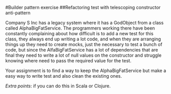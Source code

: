 #Builder pattern exercise
##Refactoring test with telescoping constructor anti-pattern

Company S Inc has a legacy system where it has a GodObject from a class called 
AlphaBigFatService. The programmers working there have been constantly complaining about 
how difficult is to add a new test for this class, they always end up writing a lot code, 
and when they are arranging things up they need to create mocks, just the necessary 
to test a bunch of code, but since the AlfaBigFatService has a lot of dependencies that
are final they need to write a lot of null values on the constructor and struggle knowing
where need to pass the required value for the test.

Your assignment is to find a way to keep the AlphaBigFatService but make a easy way to
write test and also clean the existing ones.

*Extra points*: if you can do this in Scala or Clojure.